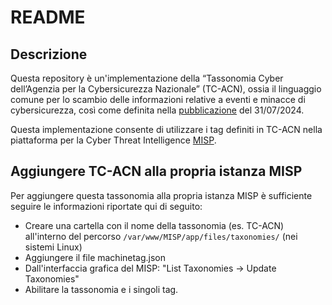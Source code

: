 # README

## Descrizione

Questa repository è un'implementazione della “Tassonomia Cyber dell’Agenzia per la Cybersicurezza Nazionale” (TC-ACN), ossia il linguaggio comune per lo scambio delle informazioni relative a
eventi e minacce di cybersicurezza, così come definita nella [pubblicazione](https://csirt.gov.it/contenuti/la-tassonomia-cyber-dellacn) del 31/07/2024. 

Questa implementazione consente di utilizzare i tag definiti in TC-ACN nella piattaforma per la Cyber Threat Intelligence [MISP](https://www.misp-project.org/).

## Aggiungere TC-ACN alla propria istanza MISP

Per aggiungere questa tassonomia alla propria istanza MISP è sufficiente seguire le informazioni riportate qui di seguito:

 * Creare una cartella con il nome della tassonomia (es. TC-ACN) all'interno del percorso `/var/www/MISP/app/files/taxonomies/` (nei sistemi Linux)
 * Aggiungere il file machinetag.json
 * Dall'interfaccia grafica del MISP: "List Taxonomies $\rightarrow$ Update Taxonomies"
 * Abilitare la tassonomia e i singoli tag.

